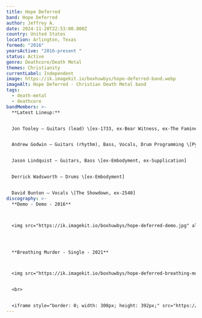 ```yaml
---
title: Hope Deferred
band: Hope Deferred
author: Jeffrey A.
date: 2024-11-20T22:53:00.000Z
country: United States
location: Arlington, Texas
formed: "2016"
yearsActive: "2016-present "
status: Active
genre: Deathcore/Death Metal
themes: Christianity
currentLabel: Independent
image: https://ik.imagekit.io/boxhuwbys/hope-deferred-band.webp
imageAlt: Hope Deferred - Christian Death Metal band
tags:
  - death-metal
  - deathcore
bandMembers: >-
  **Latest Lineup:**


  Jon Tooley – Guitars (lead) \[ex-1733, ex-Bear Witness, ex-The Famine (live)]


  Andrew Godwin – Guitars (rhythm), Bass, Vocals, Drum Programming \[Pyrithion, ex-Embodyment, ex-The Famine, ex-Supplication]


  Jason Lindquist – Guitars, Bass \[ex-Embodyment, ex-Supplication]


  Derrick Wadsworth – Drums \[ex-Embodyment]


  David Bunton – Vocals \[The Showdown, ex-2540]
discography: >-
  **Demo - Demo - 2016**



  <img src="https://ik.imagekit.io/boxhuwbys/hope-deferred-demo.jpg" alt="Hope Deferred - Demo - cover" style="width:300px; height:auto;">




  **Breathing Murder - Single - 2021**



  <img src="https://ik.imagekit.io/boxhuwbys/hope-deferred-breathing-murder.webp" alt="Hope Deferred - Breathing Murder - Single cover" style="width:300px; height:auto;">


  <br>


  <iframe style="border: 0; width: 300px; height: 392px;" src="https://bandcamp.com/EmbeddedPlayer/track=2228702662/size=large/bgcol=333333/linkcol=0f91ff/tracklist=false/transparent=true/" seamless><a href="https://hopedeferred.bandcamp.com/track/breathing-murder">Breathing Murder by Hope Deferred</a></iframe>
---
```

